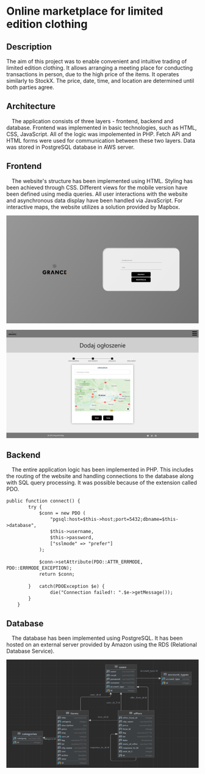 
# Online marketplace for limited edition clothing

## Description

The aim of this project was to enable convenient and intuitive trading of limited edition clothing. It allows arranging a meeting place for conducting transactions in person, due to the high price of the items. It operates similarly to StockX. The price, date, time, and location are determined until both parties agree.

## Architecture

&emsp;The application consists of three layers - frontend, backend and database. Frontend was implemented in basic technologies, such as HTML, CSS, JavaScript. All of the logic was impolemented in PHP. Fetch APi and HTML forms were used for communication between these two layers. Data was stored in PostgreSQL database in AWS server.

## Frontend

&emsp;The website's structure has been implemented using HTML. Styling has been achieved through CSS. Different views for the mobile version have been defined using media queries. All user interactions with the website and asynchronous data display have been handled via JavaScript. For interactive maps, the website utilizes a solution provided by Mapbox.


![Picture](/screenshots/login_page.png?raw=true)

![Picture](/screenshots/form.png?raw=true)

## Backend

&emsp;The entire application logic has been implemented in PHP. This includes the routing of the website and handling connections to the database along with SQL query processing. It was possible because of the extension called PDO.

```
public function connect() {
        try {
            $conn = new PDO (
                "pgsql:host=$this->host;port=5432;dbname=$this->database",
                $this->username,
                $this->password,
                ["sslmode" => "prefer"]
            );

            $conn->setAttribute(PDO::ATTR_ERRMODE, PDO::ERRMODE_EXCEPTION);
            return $conn;

        }   catch(PDOException $e) {
                die("Connection failed!: ".$e->getMessage());
        }
    }
```

## Database

&emsp;The database has been implemented using PostgreSQL. It has been hosted on an external server provided by Amazon using the RDS (Relational Database Service).

![Alt text](/screenshots/database_erd.png?raw=true "Database")